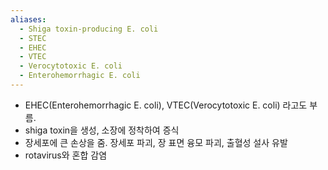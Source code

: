 ```yaml
---
aliases:
  - Shiga toxin-producing E. coli
  - STEC
  - EHEC
  - VTEC
  - Verocytotoxic E. coli
  - Enterohemorrhagic E. coli
---
```


- EHEC(Enterohemorrhagic E. coli), VTEC(Verocytotoxic E. coli)  라고도 부름.
- shiga toxin을 생성, 소장에 정착하여 증식
- 장세포에 큰 손상을 줌. 장세포 파괴, 장 표면 융모 파괴, 출혈성 설사 유발
- rotavirus와 혼합 감염